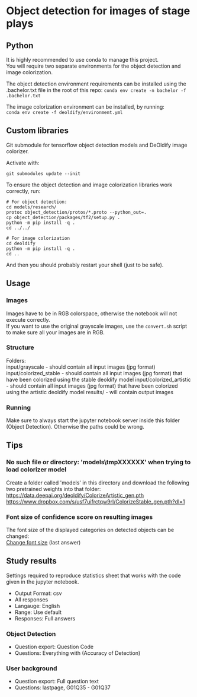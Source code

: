 # Object detection for images of stage plays

## Python
It is highly recommended to use conda to manage this project.  
You will require two separate environments for the object detection and image colorization.  

The object detection environment requirements can be installed using the .bachelor.txt file in the root of this repo:
`conda env create -n bachelor -f .bachelor.txt`

The image colorization environment can be installed, by running:  
`conda env create -f deoldify/environment.yml`

## Custom libraries
Git submodule for tensorflow object detection models and DeOldify image colorizer.

Activate with:
```
git submodules update --init
```

To ensure the object detection and image colorization libraries work correctly, run:  
```
# For object detection:
cd models/research/
protoc object_detection/protos/*.proto --python_out=.
cp object_detection/packages/tf2/setup.py .
python -m pip install -q .
cd ../../

# For image colorization
cd deoldify
python -m pip install -q .
cd ..
```
And then you should probably restart your shell (just to be safe).

## Usage
### Images
Images have to be in RGB colorspace, otherwise the notebook will not execute correctly.  
If you want to use the original grayscale images, use the `convert.sh` script to make sure all your images are in RGB.

### Structure
Folders:  
input/grayscale - should contain all input images (jpg format)  
input/colorized\_stable - should contain all input images (jpg format) that have been colorized using the stable deoldify model
input/colorized\_artistic - should contain all input images (jpg format) that have been colorized using the artistic deoldify model
results/ - will contain output images

### Running
Make sure to always start the jupyter notebook server inside this folder (Object Detection). Otherwise the paths could be wrong.

## Tips

### No such file or directory: 'models\tmpXXXXXX' when trying to load colorizer model
Create a folder called 'models' in this directory and download the following two pretrained weights into that folder:  
https://data.deepai.org/deoldify/ColorizeArtistic_gen.pth  
https://www.dropbox.com/s/usf7uifrctqw9rl/ColorizeStable_gen.pth?dl=1

### Font size of confidence score on resulting images
The font size of the displayed categories on detected objects can be changed:  
[Change font size](https://stackoverflow.com/questions/47242183/customizing-tf-object-detection-bounding-box-thickness-label-font-size) (last answer)

## Study results
Settings required to reproduce statistics sheet that works with the code given in the jupyter notebook.
 - Output Format: csv
 - All responses
 - Langauge: English
 - Range: Use default
 - Responses: Full answers

### Object Detection
 - Question export: Question Code
 - Questions: Everything with (Accuracy of Detection)

### User background
 - Question export: Full question text
 - Questions: lastpage, G01Q35 - G01Q37
